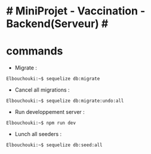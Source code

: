 # # MiniProjet - Vaccination - Backend(Serveur) # #

# commands #

- Migrate : 
  
 ```console
Elbouchouki:~$ sequelize db:migrate
```

- Cancel all migrations : 
  
```console
Elbouchouki:~$ sequelize db:migrate:undo:all
```

- Run developpement server : 
  
 ```console
Elbouchouki:~$ npm run dev
```

- Lunch all seeders : 

 ```console
Elbouchouki:~$ sequelize db:seed:all
```